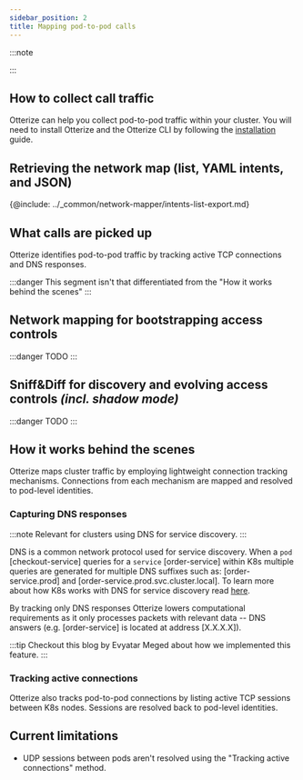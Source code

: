 ```yaml
---
sidebar_position: 2
title: Mapping pod-to-pod calls
---
```


:::note

:::

## How to collect call traffic
Otterize can help you collect pod-to-pod traffic within your cluster. You will need to install Otterize and the Otterize CLI by following
the [installation](/documentation/guides/installation) guide.

## Retrieving the network map (list, YAML intents, and JSON)

{@include: ../_common/network-mapper/intents-list-export.md}

## What calls are picked up

Otterize identifies pod-to-pod traffic by tracking active TCP connections and DNS responses.

:::danger
This segment isn't that differentiated from the "How it works behind the scenes"
:::

## Network mapping for bootstrapping access controls
:::danger
TODO
:::

## Sniff&Diff for discovery and evolving access controls *(incl. shadow mode)*
:::danger
TODO
:::

## How it works behind the scenes

Otterize maps cluster traffic by employing lightweight connection tracking mechanisms. Connections from
each mechanism are mapped and resolved to pod-level identities.

### Capturing DNS responses

:::note
Relevant for clusters using DNS for service discovery.
:::

DNS is a common network protocol used for service discovery. When a `pod` [checkout-service] queries for a `service`
[order-service] within K8s multiple queries are generated for multiple DNS suffixes such as: [order-service.prod] and
[order-service.prod.svc.cluster.local]. To learn more about how K8s works with DNS for service discovery
read [here](https://kubernetes.io/docs/concepts/services-networking/dns-pod-service/).

By tracking only DNS responses Otterize lowers computational requirements as it only processes packets with relevant
data -- DNS answers (e.g. [order-service] is located at address [X.X.X.X]).

:::tip
Checkout this blog by Evyatar Meged about how we implemented this feature.
:::

### Tracking active connections

Otterize also tracks pod-to-pod connections by listing active TCP sessions between K8s nodes. Sessions are resolved back
to pod-level identities.

## Current limitations

* UDP sessions between pods aren't resolved using the "Tracking active connections" method.
